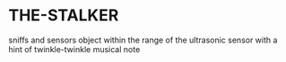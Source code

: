 # THE-STALKER
sniffs and sensors object within the range of the ultrasonic sensor with a hint of twinkle-twinkle musical note

